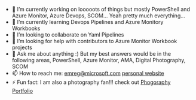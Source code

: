 - 🔭 I’m currently working on looooots of things but mostly PowerShell and Azure Monitor, Azure Devops, SCOM... Yeah pretty much everything...
- 🌱 I’m currently learning Devops Pipelines and Azure Monitory Workbooks
- 👯 I’m looking to collaborate on Yaml Pipelines
- 🤔 I’m looking for help with contributors to Azure Monitor Workbook projects
- 💬 Ask me about anything :) But my best answers would be in the following areas, PowerShell, Azure Monitor, AMA, Digital Photography, SCOM
- 📫 How to reach me: emreg@microsoft.com [personal website](https://www.emreguclu.io)
- ⚡ Fun fact: I am also a photography fan!!! check out [Phogoraphy Portfolio](https://www.emreguclu.com)

